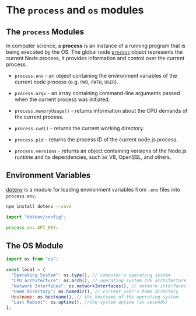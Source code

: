 # The `process` and `os` modules

## The `process` Modules

In computer science, a **process** is an instance of a running program that is being executed by the OS. The global node [`process`](https://nodejs.org/api/process.html) object represents the current Node process, it provides information and control over the current process.

- `process.env` - an object containing the environment variables of the current node process (e.g. `PWD`, `PATH`, `USER`).

- `process.argv` - an array containing command-line arguments passed when the current process was initiated.

- `process.memoryUsage()` - returns information about the CPU demands of the current process.

- `process.cwd()` - returns the current working directory.

- `process.pid` - returns the process ID of the current node.js process.

- `process.versions` - returns an object containing versions of the Node.js runtime and its dependencies, such as V8, OpenSSL, and others.

## Environment Variables

[dotenv](https://www.npmjs.com/package/dotenv) is a module for loading environment variables from `.env` files into `process.env`.

```bash
npm install dotenv --save
```

```js
import "dotenv/config";

process.env.API_KEY;
```

## The OS Module

```js
import os from "os";

const local = {
  "Operating System": os.type(), // computer's operating system
  "CPU architecture": os.arch(), // operating system CPU architecture
  "Network Interfaces": os.networkInterfaces(), // network interfaces (IP / MAC)
  "Home Directory": os.homedir(), // current user's home directory
  Hostname: os.hostname(), // the hostname of the operating system
  "Last Reboot": os.uptime(), //the system uptime (in seconds)
};
```
